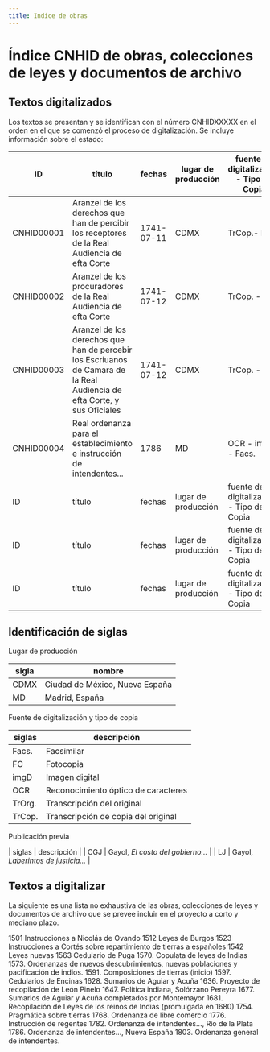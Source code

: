 ```yaml
---
title: Indice de obras
---
```


# Índice CNHID de obras, colecciones de leyes y documentos de archivo

## Textos digitalizados

Los textos se presentan y se identifican con el número CNHIDXXXXX en el orden
en el que se comenzó el proceso de digitalización. Se incluye información
sobre el estado:

| ID  | título | fechas | lugar de producción | fuente de digitalización - Tipo de Copia | fecha de dig | publicado | marcado tei |
|-----|--------|--------|---------------------|------------------------------------------|--------------|-----------|-------------|
| CNHID00001 | Aranzel de los derechos que han de percibir los receptores de la Real Audiencia de efta Corte | 1741-07-11 | CDMX | TrCop.- FC | 2002 | LJ | NO |
| CNHID00002 | Aranzel de los procuradores de la Real Audiencia de efta Corte | 1741-07-12 | CDMX | TrCop. - FC | 2002 | LJ | NO |
| CNHID00003 | Aranzel de los derechos que han de percebir los Escriuanos de Camara de la Real Audiencia de efta Corte, y sus Oficiales| 1741-07-12 | CDMX | TrCop. - FC | 2002 | LJ | no |
| CNHID00004 | Real ordenanza para el establecimiento e instrucción de intendentes... | 1786 | MD | OCR - imgD - Facs. | 2017-02-17 | no | en proceso |
| ID  | título | fechas | lugar de producción | fuente de digitalización - Tipo de Copia | fecha de dig | publicado | marcado tei |
| ID  | título | fechas | lugar de producción | fuente de digitalización - Tipo de Copia | fecha de dig | publicado | marcado tei |
| ID  | título | fechas | lugar de producción | fuente de digitalización - Tipo de Copia | fecha de dig | publicado | marcado tei |

## Identificación de siglas

Lugar de producción

| sigla | nombre |
|-------|--------|
| CDMX | Ciudad de México, Nueva España |
| MD | Madrid, España |

Fuente de digitalización y tipo de copia

| siglas | descripción |
|--------|-------------|
| Facs. | Facsimilar |
| FC | Fotocopia |
| imgD | Imagen digital |
| OCR | Reconocimiento óptico de caracteres |
| TrOrg. | Transcripción del original |
| TrCop. | Transcripción de copia del original |

Publicación previa

| siglas | descripción |
| CGJ | Gayol, *El costo del gobierno...* |
| LJ | Gayol, *Laberintos de justicia...* |



## Textos a digitalizar

La siguiente es una lista no exhaustiva de las obras,
colecciones de leyes y documentos de archivo que se prevee incluir en el
proyecto a corto y mediano plazo.

1501 Instrucciones a Nicolás de Ovando
1512 Leyes de Burgos
1523 Instrucciones a Cortés sobre repartimiento de tierras a españoles
1542 Leyes nuevas
1563 Cedulario de Puga
1570. Copulata de leyes de Indias
1573. Ordenanzas de nuevos descubrimientos, nuevas poblaciones y pacificación de indios.
1591. Composiciones de tierras (inicio)
1597. Cedularios de Encinas
1628. Sumarios de Aguiar y Acuña
1636. Proyecto de recopilación de León Pinelo
1647. Política indiana, Solórzano Pereyra
1677. Sumarios de Aguiar y Acuña completados por Montemayor
1681. Recopilación de Leyes de los reinos de Indias (promulgada en 1680)
1754. Pragmática sobre tierras
1768. Ordenanza de libre comercio
1776. Instrucción de regentes
1782. Ordenanza de intendentes..., Río de la Plata
1786. Ordenanza de intendentes..., Nueva España
1803. Ordenanza general de intendentes.